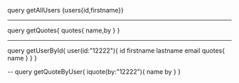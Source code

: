 query getAllUsers
{users{id,firstname}}

---

query getQuotes{
quotes{
name,by
}
}

---

query getUserById{
  user(id:"12222"){
    id
    firstname
    lastname
    email
    quotes{
      name
    }
  }
}

--
query getQuoteByUser{
  iquote(by:"12222"){
    name
    by
  }
}